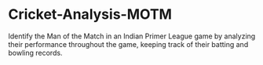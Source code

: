 # Cricket-Analysis-MOTM
Identify the Man of the Match in an Indian Primer League game by analyzing their performance throughout the game, keeping track of their batting and bowling records.
